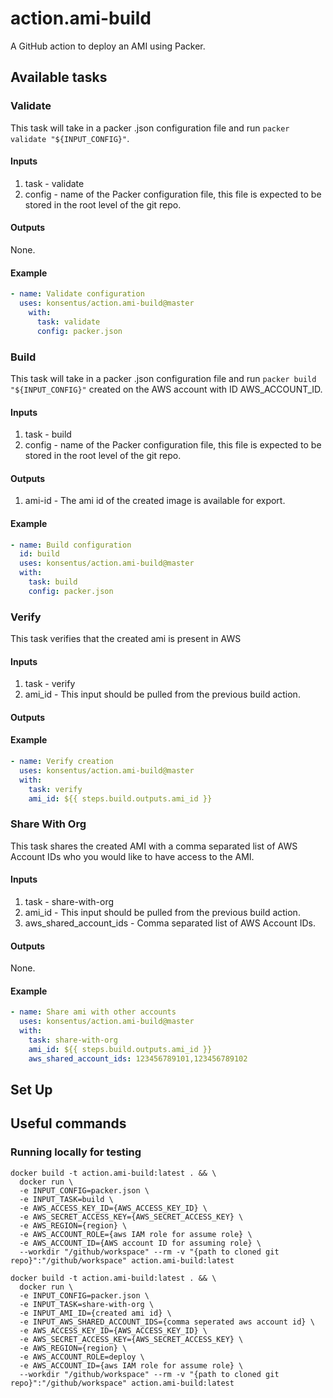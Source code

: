 # action.ami-build

A GitHub action to deploy an AMI using Packer.

## Available tasks

### Validate

This task will take in a packer .json configuration file and run ```packer validate "${INPUT_CONFIG}"```.

#### Inputs

1. task - validate
1. config - name of the Packer configuration file, this file is expected to be stored in the root level of the git repo.

#### Outputs

None.

#### Example

```yaml
- name: Validate configuration
  uses: konsentus/action.ami-build@master
    with:
      task: validate
      config: packer.json
```

### Build

This task will take in a packer .json configuration file and run ```packer build "${INPUT_CONFIG}"``` created on the AWS account with ID AWS_ACCOUNT_ID.

#### Inputs

1. task - build
1. config - name of the Packer configuration file, this file is expected to be stored in the root level of the git repo.

#### Outputs

1. ami-id - The ami id of the created image is available for export.

#### Example

```yaml
- name: Build configuration
  id: build
  uses: konsentus/action.ami-build@master
  with:
    task: build
    config: packer.json
```

### Verify

This task verifies that the created ami is present in AWS

#### Inputs

1. task - verify
1. ami_id - This input should be pulled from the previous build action.

#### Outputs

#### Example

```yaml
- name: Verify creation
  uses: konsentus/action.ami-build@master
  with:
    task: verify
    ami_id: ${{ steps.build.outputs.ami_id }}
```

### Share With Org

This task shares the created AMI with a comma separated list of AWS Account IDs who you would like to have access to the AMI.

#### Inputs

1. task - share-with-org
1. ami_id - This input should be pulled from the previous build action.
1. aws_shared_account_ids - Comma separated list of AWS Account IDs.

#### Outputs

None.

#### Example

```yaml
- name: Share ami with other accounts
  uses: konsentus/action.ami-build@master
  with:
    task: share-with-org
    ami_id: ${{ steps.build.outputs.ami_id }}
    aws_shared_account_ids: 123456789101,123456789102
```

## Set Up

## Useful commands

### Running locally for testing

```shell
docker build -t action.ami-build:latest . && \
  docker run \
  -e INPUT_CONFIG=packer.json \
  -e INPUT_TASK=build \
  -e AWS_ACCESS_KEY_ID={AWS_ACCESS_KEY_ID} \
  -e AWS_SECRET_ACCESS_KEY={AWS_SECRET_ACCESS_KEY} \
  -e AWS_REGION={region} \
  -e AWS_ACCOUNT_ROLE={aws IAM role for assume role} \
  -e AWS_ACCOUNT_ID={AWS account ID for assuming role} \
  --workdir "/github/workspace" --rm -v "{path to cloned git repo}":"/github/workspace" action.ami-build:latest
```

```shell
docker build -t action.ami-build:latest . && \
  docker run \
  -e INPUT_CONFIG=packer.json \
  -e INPUT_TASK=share-with-org \
  -e INPUT_AMI_ID={created ami id} \
  -e INPUT_AWS_SHARED_ACCOUNT_IDS={comma seperated aws account id} \
  -e AWS_ACCESS_KEY_ID={AWS_ACCESS_KEY_ID} \
  -e AWS_SECRET_ACCESS_KEY={AWS_SECRET_ACCESS_KEY} \
  -e AWS_REGION={region} \
  -e AWS_ACCOUNT_ROLE=deploy \
  -e AWS_ACCOUNT_ID={aws IAM role for assume role} \
  --workdir "/github/workspace" --rm -v "{path to cloned git repo}":"/github/workspace" action.ami-build:latest
```
